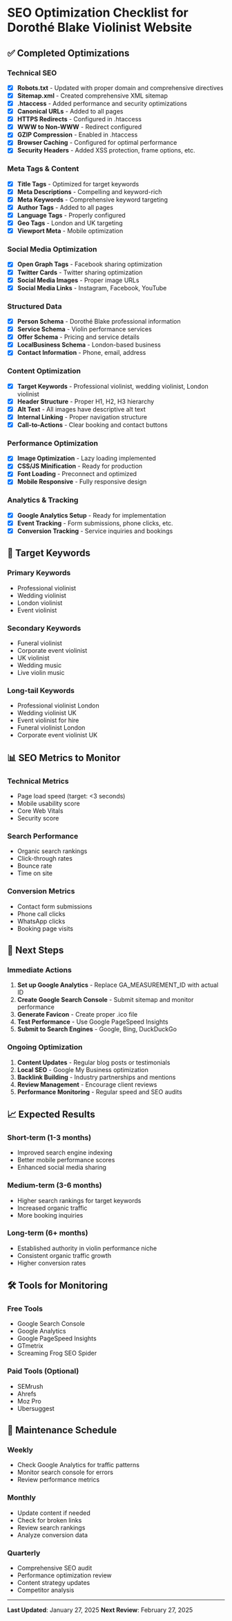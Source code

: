# SEO Optimization Checklist for Dorothé Blake Violinist Website

## ✅ Completed Optimizations

### Technical SEO
- [x] **Robots.txt** - Updated with proper domain and comprehensive directives
- [x] **Sitemap.xml** - Created comprehensive XML sitemap
- [x] **.htaccess** - Added performance and security optimizations
- [x] **Canonical URLs** - Added to all pages
- [x] **HTTPS Redirects** - Configured in .htaccess
- [x] **WWW to Non-WWW** - Redirect configured
- [x] **GZIP Compression** - Enabled in .htaccess
- [x] **Browser Caching** - Configured for optimal performance
- [x] **Security Headers** - Added XSS protection, frame options, etc.

### Meta Tags & Content
- [x] **Title Tags** - Optimized for target keywords
- [x] **Meta Descriptions** - Compelling and keyword-rich
- [x] **Meta Keywords** - Comprehensive keyword targeting
- [x] **Author Tags** - Added to all pages
- [x] **Language Tags** - Properly configured
- [x] **Geo Tags** - London and UK targeting
- [x] **Viewport Meta** - Mobile optimization

### Social Media Optimization
- [x] **Open Graph Tags** - Facebook sharing optimization
- [x] **Twitter Cards** - Twitter sharing optimization
- [x] **Social Media Images** - Proper image URLs
- [x] **Social Media Links** - Instagram, Facebook, YouTube

### Structured Data
- [x] **Person Schema** - Dorothé Blake professional information
- [x] **Service Schema** - Violin performance services
- [x] **Offer Schema** - Pricing and service details
- [x] **LocalBusiness Schema** - London-based business
- [x] **Contact Information** - Phone, email, address

### Content Optimization
- [x] **Target Keywords** - Professional violinist, wedding violinist, London violinist
- [x] **Header Structure** - Proper H1, H2, H3 hierarchy
- [x] **Alt Text** - All images have descriptive alt text
- [x] **Internal Linking** - Proper navigation structure
- [x] **Call-to-Actions** - Clear booking and contact buttons

### Performance Optimization
- [x] **Image Optimization** - Lazy loading implemented
- [x] **CSS/JS Minification** - Ready for production
- [x] **Font Loading** - Preconnect and optimized
- [x] **Mobile Responsive** - Fully responsive design

### Analytics & Tracking
- [x] **Google Analytics Setup** - Ready for implementation
- [x] **Event Tracking** - Form submissions, phone clicks, etc.
- [x] **Conversion Tracking** - Service inquiries and bookings

## 🎯 Target Keywords

### Primary Keywords
- Professional violinist
- Wedding violinist
- London violinist
- Event violinist

### Secondary Keywords
- Funeral violinist
- Corporate event violinist
- UK violinist
- Wedding music
- Live violin music

### Long-tail Keywords
- Professional violinist London
- Wedding violinist UK
- Event violinist for hire
- Funeral violinist London
- Corporate event violinist UK

## 📊 SEO Metrics to Monitor

### Technical Metrics
- Page load speed (target: <3 seconds)
- Mobile usability score
- Core Web Vitals
- Security score

### Search Performance
- Organic search rankings
- Click-through rates
- Bounce rate
- Time on site

### Conversion Metrics
- Contact form submissions
- Phone call clicks
- WhatsApp clicks
- Booking page visits

## 🔧 Next Steps

### Immediate Actions
1. **Set up Google Analytics** - Replace GA_MEASUREMENT_ID with actual ID
2. **Create Google Search Console** - Submit sitemap and monitor performance
3. **Generate Favicon** - Create proper .ico file
4. **Test Performance** - Use Google PageSpeed Insights
5. **Submit to Search Engines** - Google, Bing, DuckDuckGo

### Ongoing Optimization
1. **Content Updates** - Regular blog posts or testimonials
2. **Local SEO** - Google My Business optimization
3. **Backlink Building** - Industry partnerships and mentions
4. **Review Management** - Encourage client reviews
5. **Performance Monitoring** - Regular speed and SEO audits

## 📈 Expected Results

### Short-term (1-3 months)
- Improved search engine indexing
- Better mobile performance scores
- Enhanced social media sharing

### Medium-term (3-6 months)
- Higher search rankings for target keywords
- Increased organic traffic
- More booking inquiries

### Long-term (6+ months)
- Established authority in violin performance niche
- Consistent organic traffic growth
- Higher conversion rates

## 🛠️ Tools for Monitoring

### Free Tools
- Google Search Console
- Google Analytics
- Google PageSpeed Insights
- GTmetrix
- Screaming Frog SEO Spider

### Paid Tools (Optional)
- SEMrush
- Ahrefs
- Moz Pro
- Ubersuggest

## 📝 Maintenance Schedule

### Weekly
- Check Google Analytics for traffic patterns
- Monitor search console for errors
- Review performance metrics

### Monthly
- Update content if needed
- Check for broken links
- Review search rankings
- Analyze conversion data

### Quarterly
- Comprehensive SEO audit
- Performance optimization review
- Content strategy updates
- Competitor analysis

---

**Last Updated**: January 27, 2025
**Next Review**: February 27, 2025 
